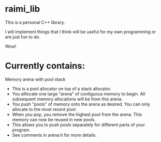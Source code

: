 # raimi_lib

This is a personal C++ library.

I will implement things that I think will be useful for my own programming or are just fun to do.

Wow!

# Currently contains:
Memory arena with pool stack
* This is a pool allocator on top of a stack allocator.
* You alllocate one large "arena" of contiguous memory to begin. All subsequent memory allocations will be from this arena.
* You push "pools" of memory onto the arena as desired. You can only allocate to the most recent pool.
* When you pop, you remove the highest pool from the arena. This memory can now be reused in new pools.
* This allows you to push pools separately for different parts of your program.
* See comments in arena.h for more details.
